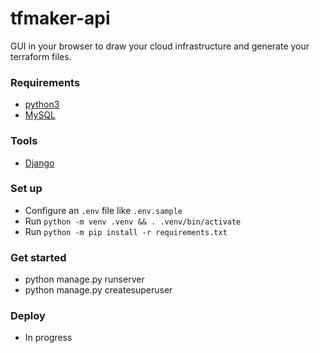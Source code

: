 # tfmaker-api
GUI in your browser to draw your cloud infrastructure and generate your terraform files.

### Requirements

- [python3](https://www.python.org/downloads/)
- [MySQL](https://www.mysql.com/fr/)

### Tools

- [Django](https://www.djangoproject.com/)

### Set up

- Configure an `.env` file like `.env.sample`
- Run `python -m venv .venv && . .venv/bin/activate`
- Run `python -m pip install -r requirements.txt`

### Get started

- python manage.py runserver
- python manage.py createsuperuser

### Deploy

- In progress